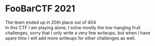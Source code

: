 # FooBarCTF 2021

The team ended up in 20th place out of 404  
In this CTF I am playing alone, I solve mostly the low-hanging fruit challenges, sorry that I only write a very few writeups, but when I have spare time I will add more writeups for other challenges as well.
